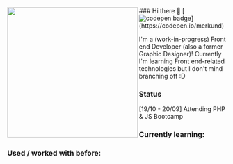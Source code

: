 <img align="left" src="" style="width: 300px">
### Hi there 👋
[<img src="https://img.shields.io/badge/codepen-%2312100E.svg?&style=for-the-badge&logo=codepen&logoColor=white" alt="codepen badge">](https://codepen.io/merkund)

I'm a (work-in-progress) Front end Developer (also a former Graphic Designer)! 
Currently I'm learning Front end-related technologies but I don't mind branching off :D

### Status
[19/10 - 20/09] Attending PHP & JS Bootcamp

### Currently learning:
### Used / worked with before:
